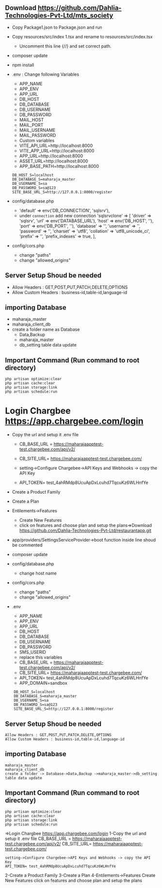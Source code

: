## Download https://github.com/Dahlia-Technologies-Pvt-Ltd/mts_society
* Copy Package1.json to Package.json and run
* Copy  resources/src/index 1.tsx and rename to resources/src/index.tsx
	- Uncomment this line {/*<BrowserRouter basename="/mts_society/public">*/} and set correct path.
* composer update
* npm install
* .env : Change following Variables
	- APP_NAME
	- APP_ENV
	- APP_URL
	- DB_HOST
	- DB_DATABASE
	- DB_USERNAME
	- DB_PASSWORD
	- MAIL_HOST
	- MAIL_PORT
	- MAIL_USERNAME
	- MAIL_PASSWORD

	* Custom variables
	- VITE_API_URL=http://localhost:8000
	- VITE_APP_URL=http://localhost:8000
	- APP_URL=http://localhost:8000
	- ASSET_URL=http://localhost:8000
	- APP_BASE_PATH=http://localhost:8000

	```
	DB_HOST_S=localhost
	DB_DATABASE_S=maharaja_master
	DB_USERNAME_S=sa
	DB_PASSWORD_S=sa@123
	SITE_BASE_URL_S=http://127.0.0.1:8000/register
	```
* config/database.php
	- 'default' => env('DB_CONNECTION', 'sqlsrv'),
    - under `connection` add new connection
        'sqlsrvclone' => [
            'driver' => 'sqlsrv',
            'url' => env('DATABASE_URL'),
            'host' => env('DB_HOST', ''),
            'port' => env('DB_PORT', ''),
            'database' => '',
            'username' => '',
            'password' => '',
            'charset' => 'utf8',
            'collation' => 'utf8_unicode_ci',
            'prefix' => '',
            'prefix_indexes' => true,
        ],
* config/cors.php
	- change "paths"
	- change "allowed_origins"

	
	
## Server Setup Shoud be needed
* Allow Headers : GET,POST,PUT,PATCH,DELETE,OPTIONS
* Allow Custom Headers : business-id,table-id,language-id
	

## importing Database
* maharaja_master
* maharaja_client_db
* create a folder name as Database
	- Data,Backup 
	- maharaja_master
	- db_setting table data update

## Important Command (Run command to root directory)
```
php artisan optimize:clear
php artisan cache:clear
php artisan storage:link
php artisan schedule:run
```
	
# Login Chargbee https://app.chargebee.com/login
* Copy the url and setup it .env file
	- CB_BASE_URL = https://maharajaapptest-test.chargebee.com/api/v2/
	- CB_SITE_URL= https://maharajaapptest-test.chargebee.com/
	
	- setting->Configure Chargebee->API Keys and Webhooks -> copy the API Key
	- API_TOKEN= test_4ahRMdp8UcuApDxLcuhd7TqcuKz6WLHnfYe
	
* Create a Product Family
* Create a Plan 
* Entilements->Features
	- Create New Features
	- click on features  and choose plan and setup the plans=>Download https://github.com/Dahlia-Technologies-Pvt-Ltd/restaurantapp.git

* app/providers/SettingsServiceProvider->boot function inside line shoud be commented
* composer update
* config/database.php
	- change host name
* config/cors.php
	- change "paths"
	- change "allowed_origins"
* .env
	- APP_NAME
	- APP_ENV
	- APP_URL
	- DB_HOST
	- DB_DATABASE
	- DB_USERNAME
	- DB_PASSWORD
	- SMS_USERID
	- replace this variables
	- CB_BASE_URL = https://maharajaapptest-test.chargebee.com/api/v2/
	- CB_SITE_URL= https://maharajaapptest-test.chargebee.com/
	- API_TOKEN= test_4ahRMdp8UcuApDxLcuhd7TqcuKz6WLHnfYe
	- APP_DOMAIN=sandbox
	
```
	DB_HOST_S=localhost
	DB_DATABASE_S=maharaja_master
	DB_USERNAME_S=sa
	DB_PASSWORD_S=sa@123
	SITE_BASE_URL_S=http://127.0.0.1:8000/register
```
	
	
## Server Setup Shoud be needed
	Allow Headers : GET,POST,PUT,PATCH,DELETE,OPTIONS
	Allow Custom Headers : business-id,table-id,language-id
	

## importing Database
	maharaja_master
	maharaja_client_db
	create a folder -> Database->Data,Backup ->maharaja_master->db_setting table data update

## Important Command (Run command to root directory)
	php artisan optimize:clear
	php artisan cache:clear
	php artisan storage:link
	php artisan schedule:run
	
	


	

	
	
=>Login Chargbee https://app.chargebee.com/login
1-Copy the url and setup it .env file
	CB_BASE_URL = https://maharajaapptest-test.chargebee.com/api/v2/
	CB_SITE_URL= https://maharajaapptest-test.chargebee.com/
	
	setting->Configure Chargebee->API Keys and Webhooks -> copy the API Key
	API_TOKEN= test_4ahRMdp8UcuApDxLcuhd7TqcuKz6WLHnfYe
	
2-Create a Product Family
3-Create a Plan 
4-Entilements->Features
	Create New Features
	click on features  and choose plan and setup the plans